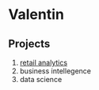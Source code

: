# Valentin
## Projects 

1. [retail analytics](https://linkmehere.com)
2. business intellegence 
3. data science 
